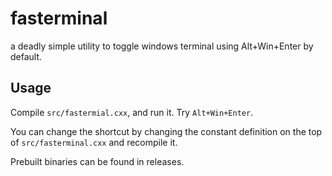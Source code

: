 # fasterminal
a deadly simple utility to toggle windows terminal using Alt+Win+Enter by default.

## Usage

Compile `src/fastermial.cxx`, and run it. Try `Alt+Win+Enter`.

You can change the shortcut by changing the constant definition on the top of `src/fasterminal.cxx` and recompile it.

Prebuilt binaries can be found in releases.
